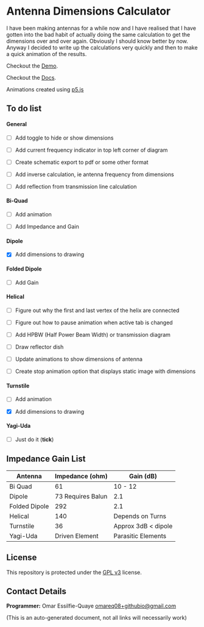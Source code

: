 # Antenna Dimensions Calculator

I have been making antennas for a while now and I have realised that I have
gotten into the bad habit of actually doing the same calculation to get the
dimensions over and over again.  Obviously I should know better by now.  Anyway
I decided to write up the calculations very quickly and then to make a quick
animation of the results.

Checkout the [Demo](https://omareq.github.io/antenna-calculator/).

Checkout the [Docs](https://omareq.github.io/antenna-calculator/docs).

Animations created using [p5.js](https://p5js.org/)

## To do list

#### General

- [ ]   Add toggle to hide or show dimensions

- [ ]   Add current frequency indicator in top left corner of diagram

- [ ]   Create schematic export to pdf or some other format

- [ ]   Add inverse calculation, ie antenna frequency from dimensions

- [ ]   Add reflection from transmission line calculation

#### Bi-Quad

- [ ]   Add animation

- [ ]   Add Impedance and Gain

#### Dipole

- [x]   Add dimensions to drawing

#### Folded Dipole

- [ ]   Add Gain

#### Helical

- [ ]   Figure out why the first and last vertex of the helix are connected

- [ ]   Figure out how to pause animation when active tab is changed

- [ ]   Add HPBW (Half Power Beam Width) or transmission diagram

- [ ]   Draw reflector dish

- [ ]   Update animations to show dimensions of antenna

- [ ]   Create stop animation option that displays static image with dimensions

#### Turnstile

- [ ]   Add animation

- [x]   Add dimensions to drawing

#### Yagi-Uda

- [ ]   Just do it (__tick__)


## Impedance Gain List

| Antenna        | Impedance (ohm)    | Gain (dB)             |
|----------------|--------------------|-----------------------|
| Bi Quad        | 61                 | 10 - 12               |
| Dipole         | 73 Requires Balun  | 2.1                   |
| Folded Dipole  | 292                | 2.1                   |
| Helical        | 140                | Depends on Turns      |
| Turnstile      | 36                 | Approx 3dB < dipole   |
| Yagi-Uda       | Driven Element     | Parasitic Elements    |

## License

This repository is protected under the [GPL v3](https://www.gnu.org/licenses/gpl-3.0.html) license.

## Contact Details

__Programmer:__ Omar Essilfie-Quaye [omareq08+githubio@gmail.com](mailto:omareq08+githubio@gmail.com?subject=Omar%20EQ%20Github%20Pages%20-%20Antenna%20Calculator%20Project)

(This is an auto-generated document, not all links will necessarily work)
